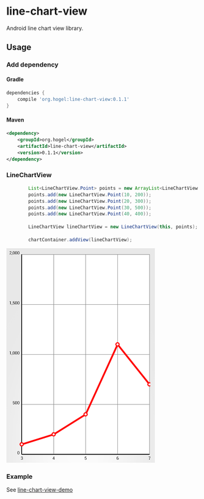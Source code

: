 # line-chart-view

Android line chart view library.

## Usage
### Add dependency
#### Gradle

```gradle
dependencies {
    compile 'org.hogel:line-chart-view:0.1.1'
}
```

#### Maven

```xml
<dependency>
    <groupId>org.hogel</groupId>
    <artifactId>line-chart-view</artifactId>
    <version>0.1.1</version>
</dependency>
```

### LineChartView

```java
        List<LineChartView.Point> points = new ArrayList<LineChartView.Point>();
        points.add(new LineChartView.Point(10, 200));
        points.add(new LineChartView.Point(20, 300));
        points.add(new LineChartView.Point(30, 500));
        points.add(new LineChartView.Point(40, 400));

        LineChartView lineChartView = new LineChartView(this, points);

        chartContainer.addView(lineChartView);
```

![Line Chart](https://raw.githubusercontent.com/hogelog/line-chart-view/master/line-chart.png)

### Example
See [line-chart-view-demo](https://github.com/hogelog/line-chart-view/tree/master/line-chart-view-demo)
